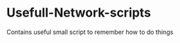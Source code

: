 Usefull-Network-scripts
=======================

Contains useful small script to remember how to do things
